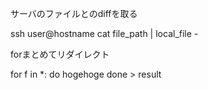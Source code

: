 サーバのファイルとのdiffを取る

ssh user@hostname cat file_path | local_file -

forまとめてリダイレクト

for f in *:
do
  hogehoge
done > result
